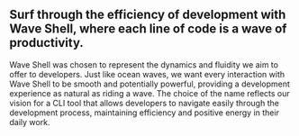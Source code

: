 ## Surf through the efficiency of development with Wave Shell, where each line of code is a wave of productivity.


Wave Shell was chosen to represent the dynamics and fluidity we aim to offer to developers. Just like ocean waves, we want every interaction with Wave Shell to be smooth and potentially powerful, providing a development experience as natural as riding a wave. The choice of the name reflects our vision for a CLI tool that allows developers to navigate easily through the development process, maintaining efficiency and positive energy in their daily work.
